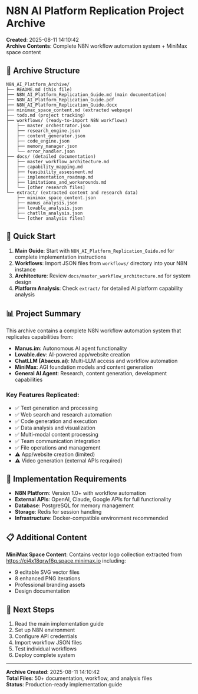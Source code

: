 # N8N AI Platform Replication Project Archive

**Created**: 2025-08-11 14:10:42  
**Archive Contents**: Complete N8N workflow automation system + MiniMax space content

## 📁 Archive Structure

```
N8N_AI_Platform_Archive/
├── README.md (this file)
├── N8N_AI_Platform_Replication_Guide.md (main documentation)
├── N8N_AI_Platform_Replication_Guide.pdf
├── N8N_AI_Platform_Replication_Guide.docx
├── minimax_space_content.md (extracted webpage)
├── todo.md (project tracking)
├── workflows/ (ready-to-import N8N workflows)
│   ├── master_orchestrator.json
│   ├── research_engine.json
│   ├── content_generator.json
│   ├── code_engine.json
│   ├── memory_manager.json
│   └── error_handler.json
├── docs/ (detailed documentation)
│   ├── master_workflow_architecture.md
│   ├── capability_mapping.md
│   ├── feasibility_assessment.md
│   ├── implementation_roadmap.md
│   ├── limitations_and_workarounds.md
│   └── [other research files]
└── extract/ (extracted content and research data)
    ├── minimax_space_content.json
    ├── manus_analysis.json
    ├── lovable_analysis.json
    ├── chatllm_analysis.json
    └── [other analysis files]
```

## 🚀 Quick Start

1. **Main Guide**: Start with `N8N_AI_Platform_Replication_Guide.md` for complete implementation instructions
2. **Workflows**: Import JSON files from `workflows/` directory into your N8N instance
3. **Architecture**: Review `docs/master_workflow_architecture.md` for system design
4. **Platform Analysis**: Check `extract/` for detailed AI platform capability analysis

## 📊 Project Summary

This archive contains a complete N8N workflow automation system that replicates capabilities from:
- **Manus.im**: Autonomous AI agent functionality
- **Lovable.dev**: AI-powered app/website creation
- **ChatLLM (Abacus.ai)**: Multi-LLM access and workflow automation
- **MiniMax**: AGI foundation models and content generation
- **General AI Agent**: Research, content generation, development capabilities

### Key Features Replicated:
- ✅ Text generation and processing
- ✅ Web search and research automation
- ✅ Code generation and execution
- ✅ Data analysis and visualization
- ✅ Multi-modal content processing
- ✅ Team communication integration
- ✅ File operations and management
- ⚠️ App/website creation (limited)
- ⚠️ Video generation (external APIs required)

## 🔧 Implementation Requirements

- **N8N Platform**: Version 1.0+ with workflow automation
- **External APIs**: OpenAI, Claude, Google APIs for full functionality
- **Database**: PostgreSQL for memory management
- **Storage**: Redis for session handling
- **Infrastructure**: Docker-compatible environment recommended

## 📋 Additional Content

**MiniMax Space Content**: Contains vector logo collection extracted from https://ci4x18qrwf6q.space.minimax.io including:
- 9 editable SVG vector files
- 8 enhanced PNG iterations
- Professional branding assets
- Design documentation

## 🎯 Next Steps

1. Read the main implementation guide
2. Set up N8N environment
3. Configure API credentials
4. Import workflow JSON files
5. Test individual workflows
6. Deploy complete system

---
**Archive Created**: 2025-08-11 14:10:42  
**Total Files**: 50+ documentation, workflow, and analysis files  
**Status**: Production-ready implementation guide